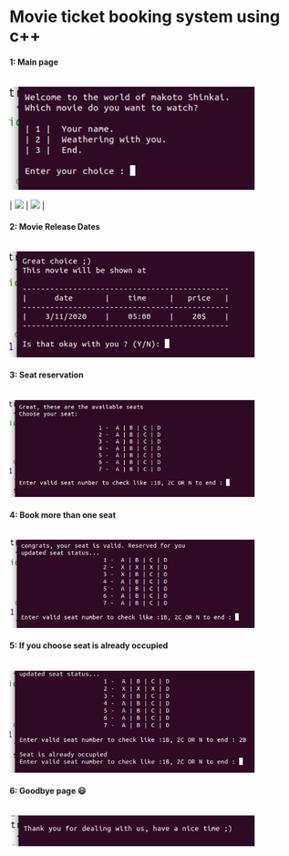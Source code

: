 # Movie ticket booking system using c++

#### 1: Main page <br> <br>
<img src="Images/1.png"  width="430"/>  

| <img src="https://media2.giphy.com/media/3ohjV6G9UwkB190zbq/giphy.gif" width="202">  | <img src="https://media3.giphy.com/media/Id71NFYfSBOKv2IexE/giphy.gif" width="202"> | 

#### 2: Movie Release Dates <br> <br>
<img src="Images/2.png"  width="430"/>  


#### 3: Seat reservation <br> <br>
<img src="Images/3.png"  width="430"/>  


#### 4: Book more than one seat <br> <br>
<img src="Images/4.png"  width="430"/>  


#### 5: If you choose seat is already occupied <br> <br>
<img src="Images/5.png"  width="430"/>  


#### 6: Goodbye page :smiley: <br> <br>
<img src="Images/6.png"  width="430"/>  

